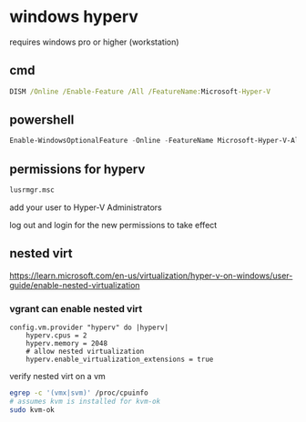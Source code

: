 # windows hyperv

requires windows pro or higher (workstation)

## cmd

```cmd
DISM /Online /Enable-Feature /All /FeatureName:Microsoft-Hyper-V
```
## powershell

```powershell
Enable-WindowsOptionalFeature -Online -FeatureName Microsoft-Hyper-V-All
```
## permissions for hyperv

```cmd
lusrmgr.msc
```

add  your user to Hyper-V Administrators

log out and login for the new permissions to take effect


## nested virt

https://learn.microsoft.com/en-us/virtualization/hyper-v-on-windows/user-guide/enable-nested-virtualization

### vgrant can enable nested virt

```vagrant
config.vm.provider "hyperv" do |hyperv|
    hyperv.cpus = 2
    hyperv.memory = 2048
    # allow nested virtualization
    hyperv.enable_virtualization_extensions = true
```

verify nested virt on a vm

```bash
egrep -c '(vmx|svm)' /proc/cpuinfo
# assumes kvm is installed for kvm-ok
sudo kvm-ok
```
